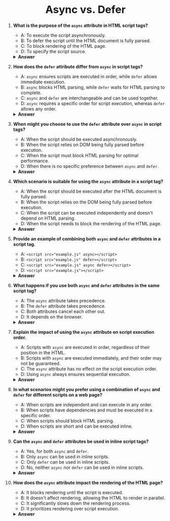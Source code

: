 ### <div align="center"><h1>Async vs. Defer</h1></div>

<ol>

<li>

**What is the purpose of the `async` attribute in HTML script tags?**

- A: To execute the script asynchronously.
- B: To defer the script until the HTML document is fully parsed.
- C: To block rendering of the HTML page.
- D: To specify the script source.

<details>
<summary><b>Answer</b></summary>
<p>

#### Option: A

</p>
</details>
</li>

<li>

**How does the `defer` attribute differ from `async` in script tags?**

- A: `async` ensures scripts are executed in order, while `defer` allows immediate execution.
- B: `async` blocks HTML parsing, while `defer` waits for HTML parsing to complete.
- C: `async` and `defer` are interchangeable and can be used together.
- D: `async` requires a specific order for script execution, whereas `defer` allows any order.

<details>
<summary><b>Answer</b></summary>
<p>

#### Option: B

</p>
</details>
</li>

<li>

**When might you choose to use the `defer` attribute over `async` in script tags?**

- A: When the script should be executed asynchronously.
- B: When the script relies on DOM being fully parsed before execution.
- C: When the script must block HTML parsing for optimal performance.
- D: When there is no specific preference between `async` and `defer`.

<details>
<summary><b>Answer</b></summary>
<p>

#### Option: B

</p>
</details>
</li>

<li>

**Which scenario is suitable for using the `async` attribute in a script tag?**

- A: When the script should be executed after the HTML document is fully parsed.
- B: When the script relies on the DOM being fully parsed before execution.
- C: When the script can be executed independently and doesn't depend on HTML parsing.
- D: When the script needs to block the rendering of the HTML page.

<details>
<summary><b>Answer</b></summary>
<p>

#### Option: C

</p>
</details>
</li>

<li>

**Provide an example of combining both `async` and `defer` attributes in a script tag.**

- A: `<script src="example.js" async></script>`
- B: `<script src="example.js" defer></script>`
- C: `<script src="example.js" async defer></script>`
- D: `<script src="example.js"></script>`

<details>
<summary><b>Answer</b></summary>
<p>

#### Option: C

</p>
</details>
</li>

<li>

**What happens if you use both `async` and `defer` attributes in the same script tag?**

- A: The `async` attribute takes precedence.
- B: The `defer` attribute takes precedence.
- C: Both attributes cancel each other out.
- D: It depends on the browser.

<details>
<summary><b>Answer</b></summary>
<p>

#### Option: A

</p>
</details>
</li>

<li>

**Explain the impact of using the `async` attribute on script execution order.**

- A: Scripts with `async` are executed in order, regardless of their position in the HTML.
- B: Scripts with `async` are executed immediately, and their order may not be guaranteed.
- C: The `async` attribute has no effect on the script execution order.
- D: Using `async` always ensures sequential execution.

<details>
<summary><b>Answer</b></summary>
<p>

#### Option: B

</p>
</details>
</li>

<li>

**In what scenarios might you prefer using a combination of `async` and `defer` for different scripts on a web page?**

- A: When scripts are independent and can execute in any order.
- B: When scripts have dependencies and must be executed in a specific order.
- C: When scripts should block HTML parsing.
- D: When scripts are short and can be executed inline.

<details>
<summary><b>Answer</b></summary>
<p>

#### Option: A

</p>
</details>
</li>

<li>

**Can the `async` and `defer` attributes be used in inline script tags?**

- A: Yes, for both `async` and `defer`.
- B: Only `async` can be used in inline scripts.
- C: Only `defer` can be used in inline scripts.
- D: No, neither `async` nor `defer` can be used in inline scripts.

<details>
<summary><b>Answer</b></summary>
<p>

#### Option: A

</p>
</details>
</li>

<li>

**How does the `async` attribute impact the rendering of the HTML page?**

- A: It blocks rendering until the script is executed.
- B: It doesn't affect rendering, allowing the HTML to render in parallel.
- C: It significantly slows down the rendering process.
- D: It prioritizes rendering over script execution.

<details>
<summary><b>Answer</b></summary>
<p>

#### Option: B

</p>
</details>
</li>

</ol>

